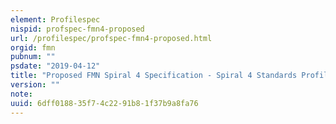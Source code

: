 ```yaml
---
element: Profilespec
nispid: profspec-fmn4-proposed
url: /profilespec/profspec-fmn4-proposed.html
orgid: fmn
pubnum: ""
psdate: "2019-04-12"
title: "Proposed FMN Spiral 4 Specification - Spiral 4 Standards Profile"
version: ""
note:
uuid: 6dff0188-35f7-4c22-91b8-1f37b9a8fa76
---
```

